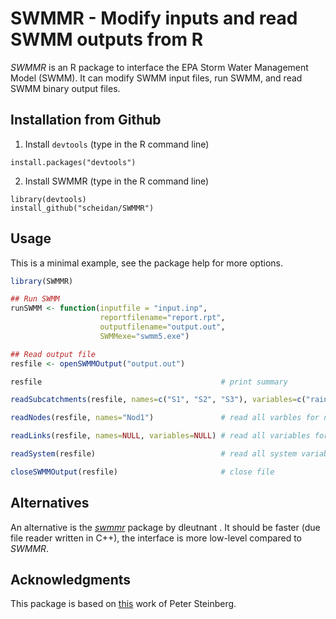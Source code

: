 SWMMR - Modify inputs and read SWMM outputs from R
==================================================

_SWMMR_ is an R package to interface the EPA Storm Water Management
Model (SWMM). It can modify SWMM input files, run SWMM, and read SWMM
binary output files.


## Installation from Github

1. Install `devtools` (type in the R command line)
```
install.packages("devtools")
```

2. Install SWMMR (type in the R command line)
```
library(devtools)
install_github("scheidan/SWMMR")
```


## Usage

This is a minimal example, see the package help for more options.
```R
library(SWMMR)

## Run SWMM
runSWMM <- function(inputfile = "input.inp",
                    reportfilename="report.rpt",
                    outputfilename="output.out",
                    SWMMexe="swmm5.exe")

## Read output file
resfile <- openSWMMOutput("output.out")

resfile                                        # print summary

readSubcatchments(resfile, names=c("S1", "S2", "S3"), variables=c("rainfall", "runoff"))

readNodes(resfile, names="Nod1")               # read all varbles for node "Nod1"

readLinks(resfile, names=NULL, variables=NULL) # read all variables for all links

readSystem(resfile)                            # read all system variables

closeSWMMOutput(resfile)                       # close file
```

## Alternatives
An alternative is the [_swmmr_](https://github.com/dleutnant/swmmr) package by dleutnant .
It should be faster (due file reader written in C++), the interface is more low-level compared to _SWMMR_.

## Acknowledgments
This package is based on [this](https://github.com/PeterDSteinberg/RSWMM) work of Peter Steinberg.
